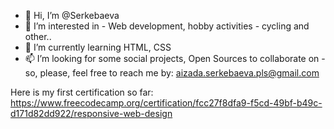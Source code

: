 - 👋 Hi, I’m @Serkebaeva
- 👀 I’m interested in - Web development, hobby activities - cycling and other..
- 🌱 I’m currently learning HTML, CSS
- 📫 I’m looking for some social projects, Open Sources to collaborate on - so, please, feel free to reach me by:
aizada.serkebaeva.pls@gmail.com

Here is my first certification so far:
https://www.freecodecamp.org/certification/fcc27f8dfa9-f5cd-49bf-b49c-d171d82dd922/responsive-web-design

<!---
Serkebaeva/Serkebaeva is a ✨ special ✨ repository because its `README.md` (this file) appears on your GitHub profile.
You can click the Preview link to take a look at your changes.
--->
